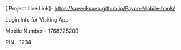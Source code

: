 [ Project Live Link]- https://sowviksuvo.github.io/Payoo-Mobile-bank/

Login Info for Visiting App-


Mobile Number - 1768225209


PIN - 1234
